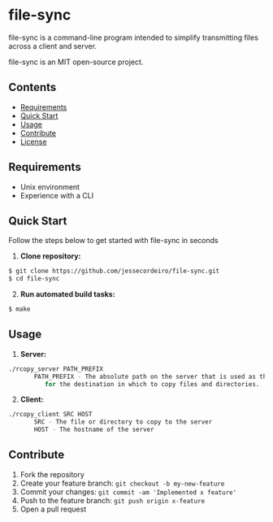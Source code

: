 # file-sync

file-sync is a command-line program intended to simplify transmitting files across a client and server.

file-sync is an MIT open-source project.

## Contents

* [Requirements](#requirements)
* [Quick Start](#quick-start)
* [Usage](#usage)
* [Contribute](#contribute)
* [License](https://github.com/jessecordeiro/file-sync/blob/master/LICENSE)

## <a name="requirements"></a>Requirements

  + Unix environment
  + Experience with a CLI

## <a name="quick-start"></a>Quick Start

Follow the steps below to get started with file-sync in seconds

1. **Clone repository:**

  ```bash
  $ git clone https://github.com/jessecordeiro/file-sync.git
  $ cd file-sync
  ```

2. **Run automated build tasks:**

  ```bash
  $ make
  ```

## <a name="usage"></a>Usage
1. **Server:**
  ```bash
  ./rcopy_server PATH_PREFIX
         PATH_PREFIX - The absolute path on the server that is used as the path prefix
            for the destination in which to copy files and directories.
  ```
2. **Client:**
  ```bash
  ./rcopy_client SRC HOST
         SRC - The file or directory to copy to the server
         HOST - The hostname of the server
  ```

## <a name="contribute"></a>Contribute
1. Fork the repository
2. Create your feature branch: `git checkout -b my-new-feature`
3. Commit your changes: `git commit -am 'Implemented x feature'`
4. Push to the feature branch: `git push origin x-feature`
5. Open a pull request
